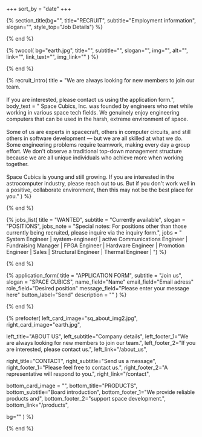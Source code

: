 +++
sort_by = "date"
+++

{% section_title(bg="", title="RECRUIT", subtitle="Employment information", slogan="", style_top="Job Details") %}
<!--display element -->
{% end %}

{% twocol(
  bg="earth.jpg",
  title="",
  subtitle="",
  slogan="",
  img="",
  alt="",
  link="",
  link_text="",
  img_link=""
) %}
<!-- no text -->
{% end %}

{% recruit_intro(
  title = "We are always looking for new members to join our team. <br><br> If you are interested, please contact us using the application form.",
  body_text = "
 Space Cubics, Inc. was founded by engineers who met while working in various space tech fields. We genuinely enjoy engineering computers that can be used in the harsh, extreme environment of space.
<br><br>
 Some of us are experts in spacecraft, others in computer circuits, and still others in software development — but we are all skilled at what we do. Some engineering problems require teamwork, making every day a group effort. We don't observe a traditional top-down management structure because we are all unique individuals who achieve more when working together.
 <br><br>
Space Cubics is young and still growing. If you are interested in the astrocomputer industry, please reach out to us. But if you don't work well in a positive, collaborate environment, then this may not be the best place for you."
) %}
<!-- no text -->
{% end %}

{% jobs_list(
  title = "WANTED",
  subtitle = "Currently available",
  slogan = "POSITIONS",
  jobs_note = "Special notes: For positions other than those currently being recruited, please inquire via the inquiry form.",
  jobs = "
System Engineer | system-engineer/ | active
Communications Engineer |
Fundraising Manager |
FPGA Engineer |
Hardware Engineer |
Promotion Engineer |
Sales |
Structural Engineer |
Thermal Engineer |
") %}
<!-- no text -->
{% end %}



{% application_form(
  title = "APPLICATION FORM",
  subtitle = "Join us",
  slogan = "SPACE CUBICS",
  name_field="Name"
  email_field="Email adress"
  role_field="Desired position"
  message_field="Please enter your message here"
  button_label="Send"
  description = ""
) %}
<!-- no text -->
{% end %}

{% prefooter(
  left_card_image="sq_about_img2.jpg", 
  right_card_image="earth.jpg",

  left_title="ABOUT US",
  left_subtitle="Company details",
  left_footer_1="We are always looking for new members to join our team.",
  left_footer_2="If you are interested, please contact us.",
  left_link="/about_us",

  right_title="CONTACT",
  right_subtitle="Send us a message",
  right_footer_1="Please feel free to contact us.",
  right_footer_2="A representative will respond to you.",
  right_link="/contact",

  bottom_card_image = "<!--display element -->",
  bottom_title="PRODUCTS",
  bottom_subtitle="Board introduction",
  bottom_footer_1="We provide reliable products and",
  bottom_footer_2="support space development.",
  bottom_link="/products",

  bg=""
) %}
<!--display element -->
{% end %}
